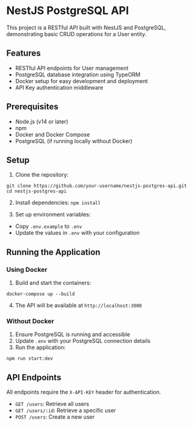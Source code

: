 # NestJS PostgreSQL API

This project is a RESTful API built with NestJS and PostgreSQL, demonstrating basic CRUD operations for a User entity.

## Features

- RESTful API endpoints for User management
- PostgreSQL database integration using TypeORM
- Docker setup for easy development and deployment
- API Key authentication middleware

## Prerequisites

- Node.js (v14 or later)
- npm
- Docker and Docker Compose
- PostgreSQL (if running locally without Docker)

## Setup

1. Clone the repository:
```
git clone https://github.com/your-username/nestjs-postgres-api.git
cd nestjs-postgres-api
```


2. Install dependencies:
``npm install``


3. Set up environment variables:
- Copy `.env.example` to `.env`
- Update the values in `.env` with your configuration

## Running the Application

### Using Docker

1. Build and start the containers:
```
docker-compose up --build
```

4. The API will be available at `http://localhost:3000`

### Without Docker

1. Ensure PostgreSQL is running and accessible
2. Update `.env` with your PostgreSQL connection details
3. Run the application:
```
npm run start:dev
```

## API Endpoints

All endpoints require the `X-API-KEY` header for authentication.

- `GET /users`: Retrieve all users
- `GET /users/:id`: Retrieve a specific user
- `POST /users`: Create a new user

